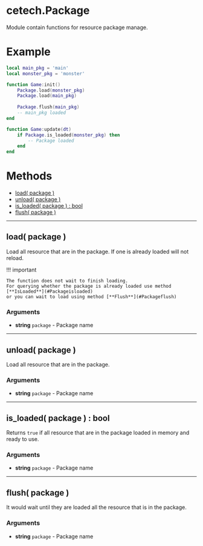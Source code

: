 # cetech.Package

Module contain functions for resource package manage.

# Example

```lua
local main_pkg = 'main'
local monster_pkg = 'monster'

function Game:init()
    Package.load(monster_pkg)
    Package.load(main_pkg)
    
    Package.flush(main_pkg)
    -- main_pkg loaded
end

function Game:update(dt)
    if Package.is_loaded(monster_pkg) then
        -- Package loaded
    end
end
```

# Methods

* [load( package )](#load-package)
* [unload( package )](#unload-package)
* [is_loaded( package ) : bool](#is_loaded-package-bool)
* [flush( package )](#flush-package)

------------------------------------------------------------------------------------------------------------------------

## load( package )

Load all resource that are in the package. If one is already loaded will not reload.

!!! important

    The function does not wait to finish loading.
    For querying whether the package is already loaded use method [**IsLoaded**](#Packageisloaded)
    or you can wait to load using method [**Flush**](#Packageflush)

### Arguments
* **string** `package` - Package name

------------------------------------------------------------------------------------------------------------------------

## unload( package )

Load all resource that are in the package.

### Arguments
* **string** `package` - Package name

------------------------------------------------------------------------------------------------------------------------

## is_loaded( package ) : bool

Returns `true` if all resource that are in the package loaded in memory and ready to use.


### Arguments
* **string** `package` - Package name

------------------------------------------------------------------------------------------------------------------------

## flush( package )

It would wait until they are loaded all the resource that is in the package.

### Arguments
* **string** `package` - Package name
